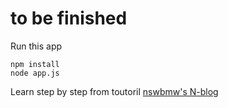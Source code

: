 # to be finished

Run this app

	npm install
	node app.js
	

Learn step by step from toutoril [nswbmw's N-blog](https://github.com/nswbmw/N-blog)